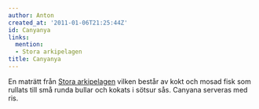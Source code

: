 ```yaml
---
author: Anton
created_at: '2011-01-06T21:25:44Z'
id: Canyanya
links:
  mention:
  - Stora arkipelagen
title: Canyanya
---
```


En maträtt från [Stora arkipelagen] vilken består av kokt och mosad fisk som rullats till små runda
bullar och kokats i sötsur sås. Canyana serveras med ris.

  [Stora arkipelagen]: Stora_arkipelagen
